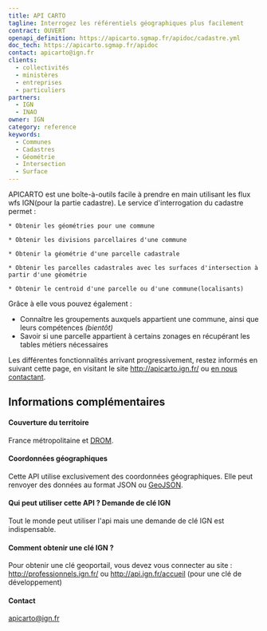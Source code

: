 ```yaml
---
title: API CARTO
tagline: Interrogez les référentiels géographiques plus facilement
contract: OUVERT
openapi_definition: https://apicarto.sgmap.fr/apidoc/cadastre.yml
doc_tech: https://apicarto.sgmap.fr/apidoc
contact: apicarto@ign.fr
clients:
  - collectivités
  - ministères
  - entreprises
  - particuliers
partners:
  - IGN
  - INAO
owner: IGN
category: reference
keywords:
  - Communes
  - Cadastres
  - Géométrie
  - Intersection
  - Surface
---
```


APICARTO est une boîte-à-outils facile à prendre en main utilisant les flux wfs IGN(pour la partie cadastre).
Le service d'interrogation du cadastre permet :
   
    * Obtenir les géométries pour une commune
    
    * Obtenir les divisions parcellaires d'une commune
    
    * Obtenir la géométrie d'une parcelle cadastrale
    
    * Obtenir les parcelles cadastrales avec les surfaces d'intersection à partir d'une géométrie
    
    * Obtenir le centroid d'une parcelle ou d'une commune(localisants)

Grâce à elle vous pouvez également :

* Connaître les groupements auxquels appartient une commune, ainsi que leurs compétences _(bientôt)_
* Savoir si une parcelle appartient à certains zonages en récupérant les tables métiers nécessaires

Les différentes fonctionnalités arrivant progressivement, restez informés en suivant cette page, en visitant le site http://apicarto.ign.fr/ ou [en nous contactant](mailto:apicarto@ign.fr).


## Informations complémentaires

#### Couverture du territoire

France métropolitaine et [DROM](https://fr.wikipedia.org/wiki/D%C3%A9partement_et_r%C3%A9gion_d%27outre-mer).

#### Coordonnées géographiques

Cette API utilise exclusivement des coordonnées géographiques.
Elle peut renvoyer des données au format JSON ou  [GeoJSON](http://geojson.org).

#### Qui peut utiliser cette API ? Demande de clé IGN

Tout le monde peut utiliser l'api mais une demande de clé IGN est indispensable.

#### Comment obtenir une clé IGN ?
Pour obtenir une clé geoportail, vous devez vous connecter au site : http://professionnels.ign.fr/ ou http://api.ign.fr/accueil (pour une clé de développement)


#### Contact

apicarto@ign.fr
